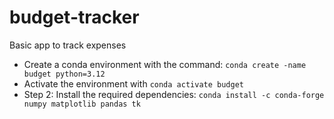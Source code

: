 # budget-tracker
Basic app to track expenses

- Create a conda environment with the command:  `conda create -name budget python=3.12`
- Activate the environment with `conda activate budget`
- Step 2: Install the required dependencies: `conda install -c conda-forge numpy matplotlib pandas tk`

